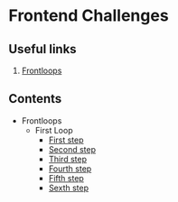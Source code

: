 # Frontend Challenges

## Useful links

  1. [Frontloops](https://frontloops.io)

## Contents

* Frontloops
  * First Loop
    * [First step](./frontloops/1-loop/1-step)
    * [Second step](./frontloops/1-loop/2-step)
    * [Third step](./frontloops/1-loop/3-step)
    * [Fourth step](./frontloops/1-loop/4-step)
    * [Fifth step](./frontloops/1-loop/5-step)
    * [Sexth step](./frontloops/1-loop/6-step)